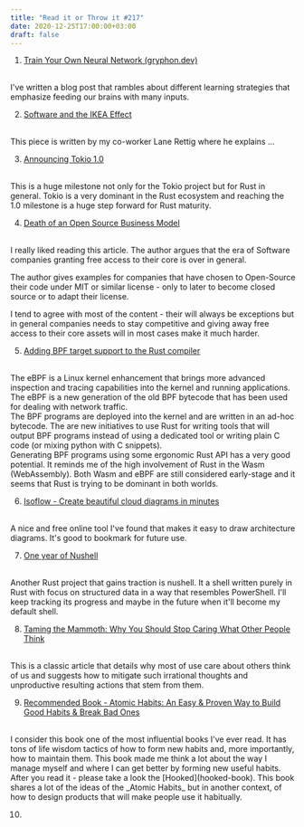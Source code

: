 ```yaml
---
title: "Read it or Throw it #217"
date: 2020-12-25T17:00:00+03:00
draft: false
---
```


1. [Train Your Own Neural Network (gryphon.dev)](train-your-own-neural-network)
<br/>
I've written a blog post that rambles about different learning strategies 
that emphasize feeding our brains with many inputs. 

2. [Software and the IKEA Effect](software-ikea-effect)
<br/>
This piece is written by my co-worker Lane Rettig where he explains ...

3. [Announcing Tokio 1.0](tokio-1)
<br/>
This is a huge milestone not only for the Tokio project but for Rust in general.
Tokio is a very dominant in the Rust ecosystem and reaching the 1.0 milestone is
a huge step forward for Rust maturity. 


4. [Death of an Open Source Business Model](death-of-open-source-business-model)
<br/>
I really liked reading this article. The author argues that the era of Software companies
granting free access to their core is over in general.

The author gives examples for companies that have chosen to Open-Source their code under MIT or similar license - only to later to become closed source or
to adapt their license. 

I tend to agree with most of the content - their will always be exceptions but in general
companies needs to stay competitive and giving away free access to their core assets will in most cases
make it much harder.

5. [Adding BPF target support to the Rust compiler](rust-bpf-target)
<br/>
The eBPF is a Linux kernel enhancement that brings more advanced inspection and tracing
capabilities into the kernel and running applications.
<br/>
The eBPF is a new generation of the old BPF bytecode that has been used for dealing with network traffic.
<br/>
The BPF programs are deployed into the kernel and are written in an ad-hoc bytecode.
The are new initiatives to use Rust for writing tools that will output BPF programs instead of using a dedicated tool 
or writing plain C code (or mixing python with C snippets). 
<br/>
Generating BPF programs using some ergonomic Rust API has a very good potential.
It reminds me of the high involvement of Rust in the Wasm (WebAssembly).
Both Wasm and eBPF are still considered early-stage and it seems that Rust is trying to be dominant in both worlds.

6. [Isoflow - Create beautiful cloud diagrams in minutes](isoflow)
<br/>
A nice and free online tool I've found that makes it easy to draw architecture diagrams.
It's good to bookmark for future use.

7. [One year of Nushell](year-of-nushell)
<br/>
Another Rust project that gains traction is nushell. It a shell written purely in Rust with focus on
structured data in a way that resembles PowerShell. I'll keep tracking its progress and maybe in the future
when it'll become my default shell. 

8. [Taming the Mammoth: Why You Should Stop Caring What Other People Think](taming-mammoth)
<br/>
This is a classic article that details why most of use care about others think of us and suggests
how to mitigate such irrational thoughts and unproductive resulting actions that stem from them. 

9. [Recommended Book - Atomic Habits: An Easy & Proven Way to Build Good Habits & Break Bad Ones](atomic-habits-book)
<br/>
I consider this book one of the most influential books I've ever read.
It has tons of life wisdom tactics of how to form new habits and, more importantly, how to maintain them.
This book made me think a lot about the way I manage myself and where I can get better by forming new useful habits.
<br/>
After you read it - please take a look the [Hooked](hooked-book).
This book shares a lot of the ideas of the _Atomic Habits_ but in another context, of how to design products
that will make people use it habitually.

10. []() 
<br/>


[year-of-nushell]: http://www.nushell.sh/blog/2020/08/23/year_of_nushell.html
[train-your-own-neural-network]: https://gryphon.dev/2020/04/29/train-your-own-neural-network
[isoflow]: https://isoflow.io
[atomic-habits-book]: https://www.amazon.com/Atomic-Habits-Proven-Build-Break-ebook/dp/B01N5AX61W
[hooked-book]: https://www.amazon.com/Hooked-How-Build-Habit-Forming-Products/dp/B00HZY1N0K/
[tokio-1]: https://tokio.rs/blog/2020-12-tokio-1-0
[death-of-open-source-business-model]: https://joemorrison.medium.com/death-of-an-open-source-business-model-62bc227a7e9b
[rust-bpf-target]: https://confused.ai/posts/rust-bpf-target
[taming-mammoth]: https://waitbutwhy.com/2014/06/taming-mammoth-let-peoples-opinions-run-life.html
[software-ikea-effect]: https://www.etherean.org/experience/software/web3/2020/12/13/software-ikea-effect.html 
